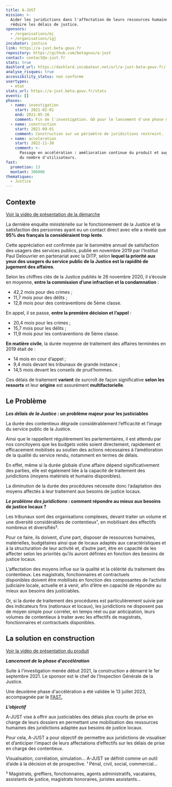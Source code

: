 ```yaml
---
title: A-JUST
mission: >-
  Aider les juridictions dans l'affectation de leurs ressources humaines pour
  réduire les délais de justice.
sponsors:
  - /organisations/mj
  - /organisations/igj
incubator: justice
link: https://a-just.beta.gouv.fr
repository: https://github.com/betagouv/a-just
contact: contact@a-just.fr
stats: true
dashlord_url: https://dashlord.incubateur.net/url/a-just-beta-gouv-fr/
analyse_risques: true
accessibility_status: non conforme
usertypes:
  - etat
stats_url: https://a-just.beta.gouv.fr/stats
events: []
phases:
  - name: investigation
    start: 2021-02-01
    end: 2021-05-26
    comment: Fin de l'investigation. GO pour le lancement d'une phase de construction.
  - name: construction
    start: 2021-09-01
    comment: Construction sur un périmètre de juridictions restreint.
  - name: acceleration
    start: 2022-11-30
    comment: >-
      Passage en accélération : amélioration continue du produit et augmentation
      du nombre d'utilisateurs. 
fast:
  promotion: 13
  montant: 300000
thematiques:
  - Justice
---
```

<!--StartFragment-->

## **Contexte**

[Voir la vidéo de présentation de la démarche](https://vimeo.com/788314426)

La dernière enquête ministérielle sur le fonctionnement de la Justice et la satisfaction des personnes ayant eu un contact direct avec elle a révélé que **95% des français la considéraient trop lente**.

Cette appréciation est confirmée par le baromètre annuel de satisfaction des usagers des services publics, publié en novembre 2019 par l’Institut Paul Delouvrier en partenariat avec la DITP, selon **lequel la priorité aux yeux des usagers du service public de la Justice est la rapidité de jugement des affaires**.

Selon les chiffres clés de la Justice publiés le 26 novembre 2020, il s’écoule en moyenne, **entre la commission d’une infraction et la condamnation** :

* 42,2 mois pour des crimes ;
* 11,7 mois pour des délits ;
* 12,8 mois pour des contraventions de 5ème classe.

En appel, il se passe, **entre la première décision et l’appel** :

* 20,4 mois pour les crimes ;
* 15,7 mois pour les délits ;
* 11,9 mois pour les contraventions de 5ème classe.

**En matière civile**, la durée moyenne de traitement des affaires terminées en 2019 était de :

* 14 mois en cour d’appel ;
* 9,4 mois devant les tribunaux de grande instance ;
* 14,5 mois devant les conseils de prud’hommes.

Ces délais de traitement **varient** de surcroît de façon significative **selon les ressorts** et leur **origine** est assurément **multifactorielle**.

## **Le Problème**

***Les délais de la Justice* : un problème majeur pour les justiciables**

La durée des contentieux dégrade considérablement l’efficacité et l’image du service public de la Justice.

Ainsi que le rappellent régulièrement les parlementaires, il est attendu par nos concitoyens que les budgets votés soient directement, rapidement et efficacement mobilisés au soutien des actions nécessaires à l’amélioration de la qualité du service rendu, notamment en termes de délais.

En effet, même si la durée globale d’une affaire dépend significativement des parties, elle est également liée à la capacité de traitement des juridictions (moyens matériels et humains disponibles).

La diminution de la durée des procédures nécessite donc l’adaptation des moyens affectés à leur traitement aux besoins de justice locaux.

***Le problème des juridictions* : comment répondre au mieux aux besoins de justice locaux ?**  

Les tribunaux sont des organisations complexes, devant traiter un volume et une diversité considérables de contentieux¹, en mobilisant des effectifs nombreux et diversifiés².

Pour ce faire, ils doivent, d’une part, disposer de ressources humaines, matérielles, budgétaires ainsi que de locaux adaptés aux caractéristiques et à la structuration de leur activité et, d’autre part, être en capacité de les affecter selon les priorités qu’ils auront définies en fonction des besoins de justice locaux.

L’affectation des moyens influe sur la qualité et la célérité du traitement des contentieux. Les magistrats, fonctionnaires et contractuels disponibles doivent être mobilisés en fonction des composantes de l’activité judiciaire locale, actuelle et à venir, afin d‘être en capacité de répondre au mieux aux besoins des justiciables.

Or, si la durée de traitement des procédures est particulièrement suivie par des indicateurs fins (nationaux et locaux), les juridictions ne disposent pas de moyen simple pour corréler, en temps réel ou par anticipation, leurs volumes de contentieux à traiter avec les effectifs de  magistrats, fonctionnaires et contractuels disponibles.

## **La solution en construction**

[Voir la vidéo de présentation du produit](https://vimeo.com/788716513)

***Lancement de la phase d'accélération***

Suite à l’investigation menée début 2021, la construction a démarré le 1er septembre 2021. Le sponsor est le chef de l’Inspection Générale de la Justice.

Une deuxième phase d'accélération a été validée le 13 juillet 2023, accompagnée par le [FAST.](https://beta.gouv.fr/fast/)

***L’objectif***

A-JUST vise à offrir aux justiciables des délais plus courts de prise en charge de leurs dossiers en permettant une mobilisation  des ressources humaines des juridictions adaptée aux besoins de justice locaux.

Pour cela, A-JUST a pour objectif de permettre aux juridictions de visualiser et d’anticiper l’impact de leurs affectations d’effectifs sur les délais de prise en charge des contentieux.

Visualisation, corrélation, simulation… A-JUST se définit comme un outil  d’aide à la décision et de prospective.
¹ Pénal, civil, social, commercial…

² Magistrats, greffiers, fonctionnaires, agents administratifs, vacataires, assistants de justice, magistrats honoraires, juristes assistants…

<!--EndFragment-->